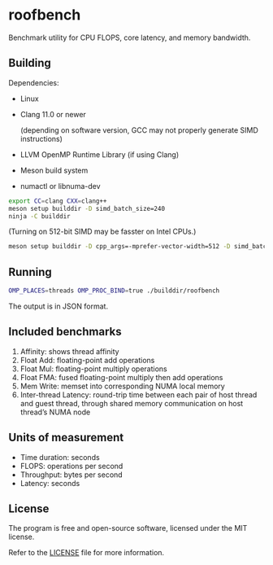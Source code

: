 # roofbench

Benchmark utility for CPU FLOPS, core latency, and memory bandwidth.

## Building

Dependencies:
* Linux
* Clang 11.0 or newer

  (depending on software version, GCC may not properly generate SIMD instructions)
* LLVM OpenMP Runtime Library (if using Clang)
* Meson build system
* numactl or libnuma-dev

```bash
export CC=clang CXX=clang++
meson setup builddir -D simd_batch_size=240
ninja -C builddir
```

(Turning on 512-bit SIMD may be fasster on Intel CPUs.)
```bash
meson setup builddir -D cpp_args=-mprefer-vector-width=512 -D simd_batch_size=464
```

## Running

```bash
OMP_PLACES=threads OMP_PROC_BIND=true ./builddir/roofbench
```

The output is in JSON format.

## Included benchmarks

1. Affinity: shows thread affinity
2. Float Add: floating-point add operations
3. Float Mul: floating-point multiply operations
4. Float FMA: fused floating-point multiply then add operations
5. Mem Write: memset into corresponding NUMA local memory
6. Inter-thread Latency: round-trip time between each pair of host thread and guest thread, through shared memory communication on host thread’s NUMA node

## Units of measurement

* Time duration: seconds
* FLOPS: operations per second
* Throughput: bytes per second
* Latency: seconds

## License

The program is free and open-source software, licensed under the MIT license.

Refer to the [LICENSE](LICENSE) file for more information.
